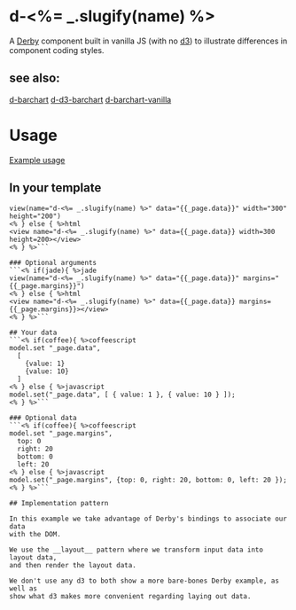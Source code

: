# d-<%= _.slugify(name) %>

A [Derby](http://github.com/codeparty/derby) component built in
vanilla JS (with no [d3](https://github.com/mbostock/d3)) to illustrate
differences in component coding styles.

## see also:  
[d-barchart](http://github.com/codeparty/d-barchart)
[d-d3-barchart](http://github.com/codeparty/d-d3-barchart)
[d-barchart-vanilla](http://github.com/codeparty/d-barchart-vanilla)

# Usage
[Example usage](http://github.com/codeparty/derby-examples/charts)

## In your template
```<% if(jade){ %>jade
view(name="d-<%= _.slugify(name) %>" data="{{_page.data}}" width="300" height="200")
<% } else { %>html
<view name="d-<%= _.slugify(name) %>" data={{_page.data}} width=300 height=200></view>
<% } %>```

### Optional arguments
```<% if(jade){ %>jade
view(name="d-<%= _.slugify(name) %>" data="{{_page.data}}" margins="{{_page.margins}}")
<% } else { %>html
<view name="d-<%= _.slugify(name) %>" data={{_page.data}} margins={{_page.margins}}></view>
<% } %>```

## Your data
```<% if(coffee){ %>coffeescript
model.set "_page.data",
  [
    {value: 1}
    {value: 10}
  ]
<% } else { %>javascript
model.set("_page.data", [ { value: 1 }, { value: 10 } ]);
<% } %>```

### Optional data
```<% if(coffee){ %>coffeescript
model.set "_page.margins",
  top: 0
  right: 20
  bottom: 0
  left: 20
<% } else { %>javascript
model.set("_page.margins", {top: 0, right: 20, bottom: 0, left: 20 });
<% } %>```

## Implementation pattern

In this example we take advantage of Derby's bindings to associate our data
with the DOM.

We use the __layout__ pattern where we transform input data into layout data, 
and then render the layout data.

We don't use any d3 to both show a more bare-bones Derby example, as well as 
show what d3 makes more convenient regarding laying out data.